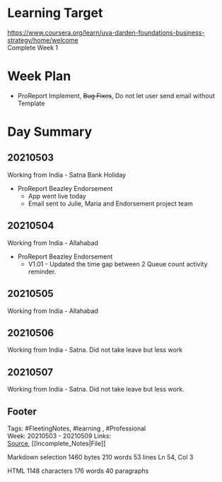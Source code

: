 # Learning Target  

https://www.coursera.org/learn/uva-darden-foundations-business-strategy/home/welcome  
Complete Week 1   
    

# Week Plan  

- ProReport Implement, ~~Bug Fixes~~, Do not let user send email without Template  
  
  

# Day Summary  

## 20210503
Working from India - Satna
Bank Holiday
- ProReport Beazley Endorsement
	-   App went live today
	- Email sent to Julie, Maria and Endorsement project team

## 20210504
Working from India - Allahabad  
- ProReport Beazley Endorsement
	- V1.01 - Updated the time gap between 2 Queue count activity reminder.

## 20210505
Working from India - Allahabad  

## 20210506 

Working from India - Satna. Did not take leave but less work

## 20210507 

Working from India - Satna. Did not take leave but less work.

## Footer  
  

Tags: #FleetingNotes, #learning , #Professional  
Week: 20210503 - 20210509
Links:   
[Source](template.md), [[Incomplete_Notes|File]]  
  

<!--  
Comment -     
-->  

Markdown  selection  1460  bytes 210  words 53  lines Ln 54, Col 3

HTML 1148  characters 176  words 40  paragraphs
<!--stackedit_data:
eyJoaXN0b3J5IjpbMzM3NjEwNTk5LDExMzM2MDIzNDUsLTE3MT
A5MTYzNjMsLTE4OTYyMjc5OTBdfQ==
-->